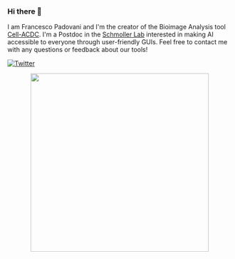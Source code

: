### Hi there 👋

I am Francesco Padovani and I'm the creator of the Bioimage Analysis tool [Cell-ACDC](https://github.com/SchmollerLab/Cell_ACDC). I'm a Postdoc in the [Schmoller Lab](https://www.helmholtz-munich.de/en/ife/research-groups/schmoller-lab) interested in making AI accessible to everyone through user-friendly GUIs. Feel free to contact me with any questions or feedback about our tools!<br>

[![Twitter](https://img.shields.io/twitter/url/https/twitter.com/frank_pado.svg?style=social&label=Follow%20%40frank_pado)](https://twitter.com/frank_pado)

<p align = "center">
  <!-- <img src = "https://github-readme-stats.vercel.app/api?username=ElpadoCan&show_icons=true&" width = 378> -->
  <img src = "https://github-readme-streak-stats.herokuapp.com?user=ElpadoCan&hide_border=true" width = 400>
</p>

<!--
**ElpadoCan/ElpadoCan** is a ✨ _special_ ✨ repository because its `README.md` (this file) appears on your GitHub profile.

Here are some ideas to get you started:

- 🔭 I’m currently working on ...
- 🌱 I’m currently learning ...
- 👯 I’m looking to collaborate on ...
- 🤔 I’m looking for help with ...
- 💬 Ask me about ...
- 📫 How to reach me: ...
- 😄 Pronouns: ...
- ⚡ Fun fact: ...
-->
